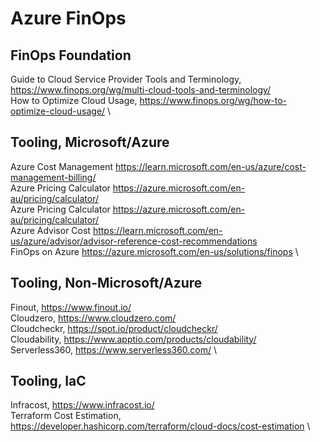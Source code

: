 # Azure FinOps

## FinOps Foundation
Guide to Cloud Service Provider Tools and Terminology, https://www.finops.org/wg/multi-cloud-tools-and-terminology/ \
How to Optimize Cloud Usage, https://www.finops.org/wg/how-to-optimize-cloud-usage/ \

## Tooling, Microsoft/Azure
Azure Cost Management   https://learn.microsoft.com/en-us/azure/cost-management-billing/ \
Azure Pricing Calculator    https://azure.microsoft.com/en-au/pricing/calculator/ \
Azure Pricing Calculator    https://azure.microsoft.com/en-au/pricing/calculator/ \
Azure Advisor Cost  https://learn.microsoft.com/en-us/azure/advisor/advisor-reference-cost-recommendations \
FinOps on Azure https://azure.microsoft.com/en-us/solutions/finops \

## Tooling, Non-Microsoft/Azure
Finout, https://www.finout.io/ \
Cloudzero, https://www.cloudzero.com/ \
Cloudcheckr, https://spot.io/product/cloudcheckr/ \
Cloudability, https://www.apptio.com/products/cloudability/ \
Serverless360, https://www.serverless360.com/ \

## Tooling, IaC
Infracost, https://www.infracost.io/ \
Terraform Cost Estimation, https://developer.hashicorp.com/terraform/cloud-docs/cost-estimation \
